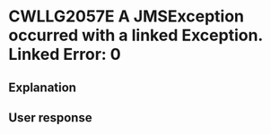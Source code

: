 # CWLLG2057E A JMSException occurred with a linked Exception. Linked Error: 0

## Explanation

## User response